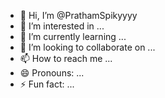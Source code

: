 - 👋 Hi, I’m @PrathamSpikyyyy
- 👀 I’m interested in ...
- 🌱 I’m currently learning ...
- 💞️ I’m looking to collaborate on ...
- 📫 How to reach me ...
- 😄 Pronouns: ...
- ⚡ Fun fact: ...

<!---
PrathamSpikyyyy/PrathamSpikyyyy is a ✨ special ✨ repository because its `README.md` (this file) appears on your GitHub profile.
You can click the Preview link to take a look at your changes.
--->
